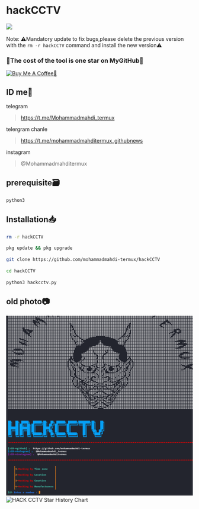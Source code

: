 # hackCCTV
<img src="https://media2.giphy.com/media/3o7TKwFnOjmqksgvlK/giphy.gif?cid=ecf05e47dy9w7o05d1ywjg7tcgr71g77fazjngvginr45oxb&ep=v1_gifs_related&rid=giphy.gif&ct=g" />

Note: ⚠️Mandatory update to fix bugs,please delete the previous version with the ```rm -r hackCCTV``` command and install the new version⚠️

### 🦭The cost of the tool is one star on MyGitHub🌟
<a href="https://www.buymeacoffee.com/mohammadmahditermux" target="_blank"><img src="https://cdn.buymeacoffee.com/buttons/v2/default-red.png" alt="Buy Me A Coffee🥲" width="150" ></a>
## ID me📧

telegram
> https://t.me/Mohammadmahdi_termux

telergram chanle
> https://t.me/mohammadmahditermux_githubnews

instagram 
> @Mohammadmahditermux


## prerequisite🗃
```bash
python3
```
## Installation📥

```bash
rm -r hackCCTV
```

```bash
pkg update && pkg upgrade
```

```bash
git clone https://github.com/mohammadmahdi-termux/hackCCTV
```

```bash
cd hackCCTV
```

```bash
python3 hackcctv.py
```


## old photo📷

<img src="p.png"/>
<picture>
  <source media="(prefers-color-scheme: dark)" srcset="https://api.star-history.com/svg?repos=mohammadmahdi-termux/hackCCTV&type=Date&theme=dark" />
  <source media="(prefers-color-scheme: light)" srcset="https://api.star-history.com/svg?repos=mohammadmahdi-termux/hackCCTV&type=Date" />
  <img alt="HACK CCTV Star History Chart" src="https://api.star-history.com/svg?repos=mohammadmahdi-termux/hackCCTV&type=Date" />
</picture>
